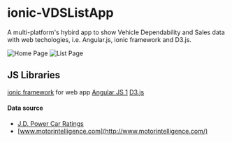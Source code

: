 # ionic-VDSListApp
A multi-platform's hybird app to show Vehicle Dependability and Sales data with web techologies, i.e. Angular.js, ionic framework and D3.js.

![Home Page](../Design/Home.png)
![List Page](../Design/List.png)

## JS Libraries
[ionic framework](http://ionicframework.com/) for web app
[Angular JS 1](https://angularjs.org/)
[D3.js](http://d3js.org/)

#### Data source
- [J.D. Power Car Ratings](http://www.jdpower.com/cars/ratings-and-awards)
- [www.motorintelligence.com](http://www.motorintelligence.com/)
